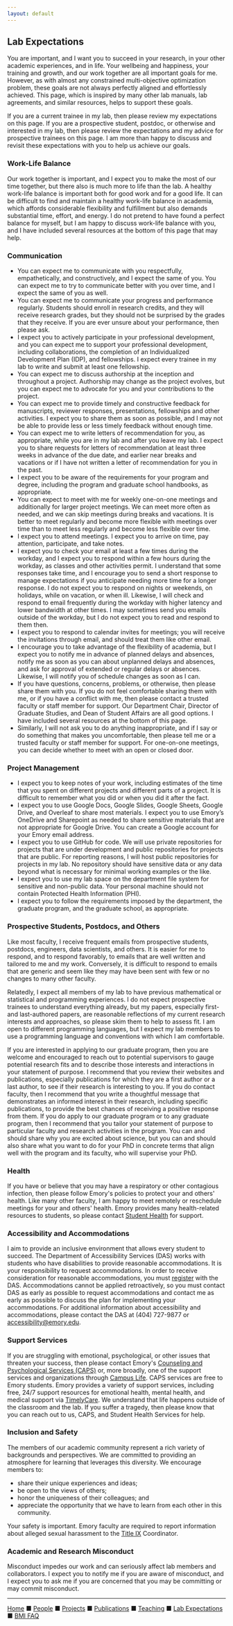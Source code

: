 ```yaml
---
layout: default
---
```


## Lab Expectations

You are important, and I want you to succeed in your research, in your other academic experiences, and in life. Your wellbeing and happiness, your training and growth, and our work together are all important goals for me. However, as with almost any constrained multi-objective optimization problem, these goals are not always perfectly aligned and effortlessly achieved. This page, which is inspired by many other lab manuals, lab agreements, and similar resources, helps to support these goals.

If you are a current trainee in my lab, then please review my expectations on this page. If you are a prospective student, postdoc, or otherwise and interested in my lab, then please review the expectations and my advice for prospective trainees on this page. I am more than happy to discuss and revisit these expectations with you to help us achieve our goals.

### Work-Life Balance
Our work together is important, and I expect you to make the most of our time together, but there also is much more to life than the lab. A healthy work-life balance is important both for good work and for a good life. It can be difficult to find and maintain a healthy work-life balance in academia, which affords considerable flexibility and fulfillment but also demands substantial time, effort, and energy. I do not pretend to have found a perfect balance for myself, but I am happy to discuss work-life balance with you, and I have included several resources at the bottom of this page that may help.

### Communication

- You can expect me to communicate with you respectfully, empathetically, and constructively, and I expect the same of you. You can expect me to try to communicate better with you over time, and I expect the same of you as well.
- You can expect me to communicate your progress and performance regularly. Students should enroll in research credits, and they will receive research grades, but they should not be surprised by the grades that they receive. If you are ever unsure about your performance, then please ask.
- I expect you to actively participate in your professional development, and you can expect me to support your professional development, including collaborations, the completion of an Individualized Development Plan (IDP), and fellowships. I expect every trainee in my lab to write and submit at least one fellowship.
- You can expect me to discuss authorship at the inception and throughout a project. Authorship may change as the project evolves, but you can expect me to advocate for you and your contributions to the project.
- You can expect me to provide timely and constructive feedback for manuscripts, reviewer responses, presentations, fellowships and other activities. I expect you to share them as soon as possible, and I may not be able to provide less or  less timely feedback without enough time.
- You can expect me to write letters of recommendation for you, as appropriate, while you are in my lab and after you leave my lab. I expect you to share requests for letters of recommendation at least three weeks in advance of the due date, and earlier near breaks and vacations or if I have not written a letter of recommendation for you in the past.
- I expect you to be aware of the requirements for your program and degree, including the program and graduate school handbooks, as appropriate.
- You can expect to meet with me for weekly one-on-one meetings and additionally for larger project meetings. We can meet more often as needed, and we can skip meetings during breaks and vacations. It is better to meet regularly and become more flexible with meetings over time than to meet less regularly and become less flexible over time.
- I expect you to attend meetings. I expect you to arrive on time, pay attention, participate, and take notes.
- I expect you to check your email at least a few times during the workday, and I expect you to respond within a few hours during the workday, as classes and other activities permit. I understand that some responses take time, and I encourage you to send a short response to manage expectations if you anticipate needing more time for a longer response. I do not expect you to respond on nights or weekends, on holidays, while on vacation, or when ill. Likewise, I will check and respond to email frequently during the workday with higher latency and lower bandwidth at other times. I may sometimes send you emails outside of the workday, but I do not expect you to read and respond to them then.
- I expect you to respond to calendar invites for meetings; you will receive the invitations through email, and should treat them like other email.
- I encourage you to take advantage of the flexibility of academia, but I expect you to notify me in advance of planned delays and absences, notify me as soon as you can about unplanned delays and absences, and ask for approval of extended or regular delays or absences. Likewise, I will notify you of schedule changes as soon as I can.
- If you have questions, concerns, problems, or otherwise, then please share them with you. If you do not feel comfortable sharing them with me, or if you have a conflict with me, then please contact a trusted faculty or staff member for support. Our Department Chair, Director of Graduate Studies, and Dean of Student Affairs are all good options. I have included several resources at the bottom of this page.
- Similarly, I will not ask you to do anything inappropriate, and if I say or do something that makes you uncomfortable, then please tell me or a trusted faculty or staff member for support. For one-on-one meetings, you can decide whether to meet with an open or closed door.

### Project Management

- I expect you to keep notes of your work, including estimates of the time that you spent on different projects and different parts of a project. It is difficult to remember what you did or when you did it after the fact.
- I expect you to use Google Docs, Google Slides, Google Sheets, Google Drive, and Overleaf to share most materials. I expect you to use Emory’s OneDrive and Sharepoint as needed to share sensitive materials that are not appropriate for Google Drive. You can create a Google account for your Emory email address.
- I expect you to use GitHub for code. We will use private repositories for projects that are under development and public repositories for projects that are public. For reporting reasons, I will host public repositories for projects in my lab. No repository should have sensitive data or any data beyond what is necessary for minimal working examples or the like.
- I expect you to use my lab space on the department file system for sensitive and non-public data. Your personal machine should not contain Protected Health Information (PHI).
- I expect you to follow the requirements imposed by the department, the graduate program, and the graduate school, as appropriate.

### Prospective Students, Postdocs, and Others
Like most faculty, I receive frequent emails from prospective students, postdocs, engineers, data scientists, and others. It is easier for me to respond, and to respond favorably, to emails that are well written and tailored to me and my work. Conversely, it is difficult to respond to emails that are generic and seem like they may have been sent with few or no changes to many other faculty.

Relatedly, I expect all members of my lab to have previous mathematical or statistical and programming experiences. I do not expect prospective trainees to understand everything already, but my papers, especially first- and last-authored papers, are reasonable reflections of my current research interests and approaches, so please skim them to help to assess fit. I am open to different programming languages, but I expect my lab members to use a programming language and conventions with which I am comfortable.

If you are interested in applying to our graduate program, then you are welcome and encouraged to reach out to potential supervisors to gauge potential research fits and to describe those interests and interactions in your statement of purpose. I recommend that you review their websites and publications, especially publications for which they are a first author or a last author, to see if their research is interesting to you. If you do contact faculty, then I recommend that you write a thoughtful message that demonstrates an informed interest in their research, including specific publications, to provide the best chances of receiving a positive response from them. If you do apply to our graduate program or to any graduate program, then I recommend that you tailor your statement of purpose to particular faculty and research activities in the program. You can and should share why you are excited about science, but you can and should also share what you want to do for your PhD in concrete terms that align well with the program and its faculty, who will supervise your PhD.

### Health
If you have or believe that you may have a respiratory or other contagious infection, then please follow Emory's policies to protect your and others' health. Like many other faculty, I am happy to meet remotely or reschedule meetings for your and others' health. Emory provides many health-related resources to students, so please contact [Student Health](https://studenthealth.emory.edu/) for support.

### Accessibility and Accommodations
I aim to provide an inclusive environment that allows every student to succeed. The Department of Accessibility Services (DAS) works with students who have disabilities to provide reasonable accommodations. It is your responsibility to request accommodations. In order to receive consideration for reasonable accommodations, you must [register](https://accessibility.emory.edu/students/) with the DAS. Accommodations cannot be applied retroactively, so you must contact DAS as early as possible to request accommodations and contact me as early as possible to discuss the plan for implementing your accommodations. For additional information about accessibility and accommodations, please contact the DAS at (404) 727-9877 or accessibility@emory.edu.

### Support Services
If you are struggling with emotional, psychological, or other issues that threaten your success, then please contact Emory's [Counseling and Psychological Services (CAPS)](http://counseling.emory.edu/index.html) or, more broadly, one of the support services and organizations through [Campus Life](https://campuslife.emory.edu/support/index.html). CAPS services are free to Emory students. Emory provides a variety of support services, including free, 24/7 support resources for emotional health, mental health, and medical support via [TimelyCare](https://timelycare.com/emory). We understand that life happens outside of the classroom and the lab. If you suffer a tragedy, then please know that you can reach out to us, CAPS, and Student Health Services for help.

### Inclusion and Safety
The members of our academic community represent a rich variety of backgrounds and perspectives. We are committed to providing an atmosphere for learning that leverages this diversity. We encourage members to:

- share their unique experiences and ideas;
- be open to the views of others;
- honor the uniqueness of their colleagues; and
- appreciate the opportunity that we have to learn from each other in this community.

Your safety is important. Emory faculty are required to report information about alleged sexual harassment to the [Title IX](https://equityandcompliance.emory.edu/title-ix/index.html) Coordinator.

### Academic and Research Misconduct
Misconduct impedes our work and can seriously affect lab members and collaborators. I expect you to notify me if you are aware of misconduct, and I expect you to ask me if you are concerned that you may be committing or may commit misconduct.

---

[Home](../) &#9632; [People](../people) &#9632; [Projects](../projects) &#9632; [Publications](../publications) &#9632; [Teaching](../teaching) &#9632; [Lab Expectations](../expectations) &#9632; [BMI FAQ](../bmi_faq)
